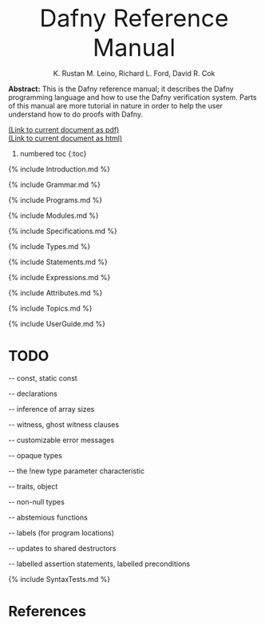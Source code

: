 <link rel="stylesheet" href="../assets/main.css">
<script src="https://cdn.mathjax.org/mathjax/latest/MathJax.js?config=TeX-AMS-MML_HTMLorMML" type="text/javascript"></script>

<font size="+4"><p style="text-align: center;">Dafny Reference Manual</p></font> <!-- PDFOMIT -->
<p style="text-align: center;">K. Rustan M. Leino, Richard L. Ford, David R. Cok</p> <!-- PDFOMIT -->
<p style="text-align: center;"><script> document.write(new Date(document.lastModified)); </script></p> <!-- PDFOMIT -->

<!--PDF NEWPAGE-->

**Abstract:**
This is the Dafny reference manual; it describes the Dafny programming
language and how to use the Dafny verification system.
Parts of this manual are more tutorial in nature in order to help the
user understand how to do proofs with Dafny.

[(Link to current document as pdf)](https://github.com/dafny-lang/dafny/blob/master/docs/DafnyRef/out/DafnyRef.pdf)\
[(Link to current document as html)](https://dafny-lang.github.io/dafny/DafnyReferenceManual/DafnyRef)

1. numbered toc
{:toc}

{% include Introduction.md %}

{% include Grammar.md %}

{% include Programs.md %}

{% include Modules.md %}

{% include Specifications.md %}

{% include Types.md %}

{% include Statements.md %}

{% include Expressions.md %}

{% include Attributes.md %}

{% include Topics.md %}

{% include UserGuide.md %}

# TODO

-- const, static const

-- declarations

-- inference of array sizes

-- witness, ghost witness clauses

-- customizable error messages

-- opaque types

-- the !new type parameter characteristic

-- traits, object

-- non-null types

-- abstemious functions

-- labels (for program locations)

-- updates to shared destructors

-- labelled assertion statements, labelled preconditions

{% include SyntaxTests.md %}

# References
